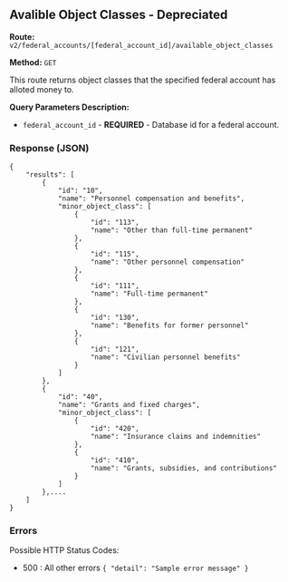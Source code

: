 ## Avalible Object Classes - Depreciated
**Route:** `v2/federal_accounts/[federal_account_id]/available_object_classes`

**Method:** `GET`

This route returns object classes that the specified federal account has alloted money to.

**Query Parameters Description:**

* `federal_account_id` - **REQUIRED** - Database id for a federal account.

### Response (JSON) 

```
{
    "results": [
        {
            "id": "10",
            "name": "Personnel compensation and benefits",
            "minor_object_class": [
                {
                    "id": "113",
                    "name": "Other than full-time permanent"
                },
                {
                    "id": "115",
                    "name": "Other personnel compensation"
                },
                {
                    "id": "111",
                    "name": "Full-time permanent"
                },
                {
                    "id": "130",
                    "name": "Benefits for former personnel"
                },
                {
                    "id": "121",
                    "name": "Civilian personnel benefits"
                }
            ]
        },
        {
            "id": "40",
            "name": "Grants and fixed charges",
            "minor_object_class": [
                {
                    "id": "420",
                    "name": "Insurance claims and indemnities"
                },
                {
                    "id": "410",
                    "name": "Grants, subsidies, and contributions"
                }
            ]
        },....
    ]
}

```

### Errors
Possible HTTP Status Codes:
* 500 : All other errors
      ```
      {
        "detail": "Sample error message"
      }
      ```
